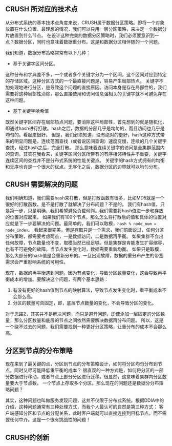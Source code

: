 ## CRUSH 所对应的技术点
从分布式系统的基本技术点角度来说，CRUSH属于数据分区策略。即将一个对象放置在什么位置。最理想的情况，我们可以只用一层分区策略，来决定一个数据分片放置到什么节点。
在设计这种完美的数据分区策略时，我们必须要意识到一点？数据分区，同时也意味着数据重分布。这是和数据分区相伴随的一个问题。

我们知道，数据分布策略常常有以下几种：

- 基于关键字区间分区。

这种分布和字典差不多，一个或者多个关键字分为一个区间，这个区间对应到特定的存储区域。这种分区方式的一个最直接问题是，容易产生局部热点。
关键字不加处理地进行分区，是导致这个问题的直接原因。访问本身是存在局部性的，我们需要将这种局部性消除，那么直接使用和访问信息强相关的关键字就不可避免存在这种问题。

- 基于关键字哈希值

既然关键字区间存在局部热点问题，要消除这种局部性，首先想到的就是随机化，即通过hash进行打散。hash之后，数据的分部几乎是均匀的，而且访问也几乎是均匀的。看起来很好。
但是，我们必须知道，没有绝对的更好，hash这种方式带来的明显问题是，连续范围查找（或者说区间查询）速度变慢，连续的几个关键字查找，经过hash之后，完全打散。
那么意味着连续关键字的访问是全集群范围内的查询。其实在我看来，关键字区间分区所带有的有序相邻特性并不重要，关键字连续区间的查找并不是分布式系统的性能关键点。
关键字的hash方式拥有的均衡和无序也许是一个很大的优点。无序化之后，数据分区的边界就可以均匀分布。

## CRUSH 需要解决的问题
我们明确知道，我们需要hash来打散，但是打散函数有很多，比如MD5就是一个很好的打散函数，是不是打散了就解决了分布问题？不是的。
我们有hash值，只是第一步，只是明确，我们希望避免负载倾斜。我们需要将hash值进一步和存放的位置对应起来。
如果我们有100个节点，那么怎么将打散后的值和具体的位置对应就是下一步要解决的问题。最简单的，我们可以取模，`hash % node_num = node_index`。
看起来很完美，但是存取只是一个需求，我们前面说过，任何分区分布策略，都需要考虑两点，一是数据访问，二是数据再平衡。
如果集群不会出任何故障，节点数量也不变，取模当然已经足够。但是集群是肯能发生扩容缩容，也有不可避免的故障。当节点发生变化时，数据需要重新均衡。
如果只是取模，那么大部分的hash值是会重新分布的。一旦出现故障，数据的重分布产生的带宽需求会严重影响系统的可用性。

现在，数据的再平衡遇到问题，因为节点变化，导致分区数量变化，这会导致再平衡成本的增加。要解决这个问题，有两个基本思路：
1. 有没有更好的hash值到节点的映射算法，导致节点发生变化时，重平衡成本不会那么高。
2. 分区的数量可否固定，即，底层节点数量的变化，不会导致分区的变化。

对于思路2，其实并不是解决问题，而只是避开问题，即使添加一层固定的分区数量，那么分区数量和底层的节点之间依然需要解决数据再分布问题。
所以，这是一个绕不过去的问题，我们需要找到一种更好分区策略，让重分布的成本不会那么高。

## 分区到节点的分布策略

现在来到了最关键的点，分区到节点的分布策略设计，如何将分区均匀分布到节点，同时又尽可能降低重平衡的成本？
很直观的一种方式是，如何将分区的一部分数据进行移动，或者节点上部分分区进行迁移。很显然，这意味着集群内分区数量要大于节点数。
一个节点上存取多个分区。那么现在的问题还是数据分分布策略问题？

其实，这种问题也叫做服务发现问题，这并不仅限于分布式系统。根据DDIA中的介绍，这种问题通常有三种处理方式，而我个人最认可的自然是第三种方式：
客户端感知分区和节点的分配关系，此时客户端就可以直接连接到目标节点，而不需要任何中介。这是一个很有挑战性的问题！

## CRUSH的创新
